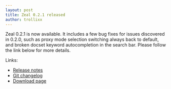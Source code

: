 ```yaml
---
layout: post
title: Zeal 0.2.1 released
author: trollixx
---
```

Zeal 0.2.1 is now available. It includes a few bug fixes for issues discovered in 0.2.0, such as proxy mode selection switching always back to default, and broken docset keyword autocompletion in the search bar. Please follow the link below for more details.

Links:

* [Release notes](https://github.com/zealdocs/zeal/releases/tag/v0.2.1)
* [Git changelog](https://github.com/zealdocs/zeal/compare/v0.2.0...v0.2.1)
* [Download page](http://zealdocs.org/download.html)
